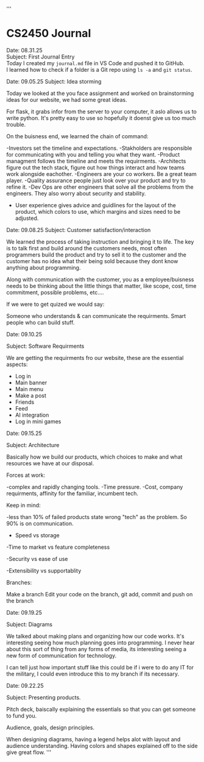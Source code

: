 '''

# CS2450 Journal

Date: 08.31.25  
Subject: First Journal Entry  
Today I created my `journal.md` file in VS Code and pushed it to GitHub.  
I learned how to check if a folder is a Git repo using `ls -a` and `git status`.  

Date: 09.05.25
Subject: Idea storming

Today we looked at the you face assignment and worked on brainstorming ideas for our website, we had some great ideas. 

For flask, it grabs infor from the server to your computer, it aslo allows us to write python. It's pretty easy to use so hopefully it doenst give us too much trouble. 

On the buisness end, we learned the chain of command:

-Investors set the timeline and expectations.
-Stakholders are responsible for communicating with you and telling you what they want.
-Product managment follows the timeline and meets the requirments.
-Architects figure out the tech stack, figure out how things interact and how teams work alongside eachother. 
-Engineers are your co workers. Be a great team player.
-Quality assurance people just look over your product and try to refine it. 
-Dev Ops are other engineers that solve all the problems from the engineers. They also worry about security and stability.
- User experience gives advice and guidlines for the layout of the product, which colors to use, which margins and sizes need to be adjusted.


Date: 09.08.25
Subject: Customer satisfaction/interaction

We learned the process of taking instruction and bringing it to life. The key is to talk first and build around the customers needs, most often programmers build the product and try to sell it to the customer and the customer has no idea what their being sold because they dont know anything about programming. 

Along with communication with the customer, you as a employee/buisness needs to be thinking about the little things that matter, like scope, cost, time commitment, possible problems, etc....

If we were to get quized we would say:

Someone who understands & can communicate the requirments.
Smart people who can build stuff.

Date: 09.10.25

Subject: Software Requirments

We are getting the requirments fro our website, these are the essential aspects:

- Log in
- Main banner
- Main menu
- Make a post
- Friends
- Feed
- AI integration
- Log in mini games

Date: 09.15.25

Subject: Architecture

Basically how we build our products, which choices to make and what resources we have at our disposal.

Forces at work:

-complex and rapidly changing tools.
-Time pressure.
-Cost, company requirments, affinity for the familiar, incumbent tech.

Keep in mind:

-less than 10% of failed products state wrong "tech" as the problem. So 90% is on communication.

- Speed vs storage

-Time to market vs feature completeness

-Security vs ease of use

-Extensibility vs supportablity


Branches:

Make a branch
Edit your code on the branch, git add, commit and push on the branch


Date: 09.19.25

Subject: Diagrams

We talked about making plans and organizing how our code works. It's interesting seeing how much planning goes into programming. I never hear about this sort of thing from any forms of media, its interesting seeing a new form of communication for technology.

I can tell just how important stuff like this could be if i were to do any IT for the military, I could even introduce this to my branch if its necessary.


Date: 09.22.25

Subject: Presenting products.

Pitch deck, baiscally explaining the essentials so that you can get someone to fund you. 

Audience, goals, design principles.

When designing diagrams, having a legend helps alot with layout and audience understanding. Having colors and shapes explained off to the side give great flow. 
'''
